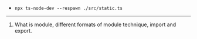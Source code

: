 - `npx ts-node-dev --respawn ./src/static.ts`

---

1. What is module, different formats of module technique, import and export.
